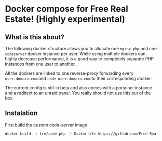 # Docker compose for Free Real Estate! (Highly experimental)
## What is this about?

The following docker structure allows you to allocate one `nginx-php` and one `codeserver` docker instance per user. While using multiple dockers can highly decrease performance, it is a good way to completely separate PHP instances from one user to another.

All the dockers are linked to one reverse-proxy forwarding every `user.domain.com` and `code-user.domain.com` to their corresponding docker.

The current config is still in beta and also comes with a portainer instance and a redirect to an unraid panel. You really should not use this out of the box.

## Instalation

First build the custom code-server image

```sh
docker build -t fre/code-php -f Dockerfile https://github.com/Free-Real-Estate/code-nginx-php-docker.git
```
